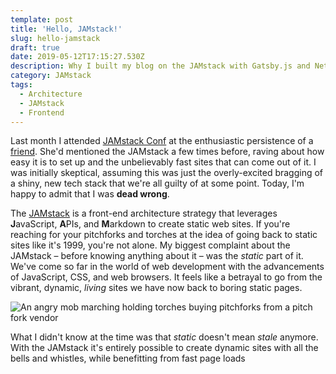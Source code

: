 ```yaml
---
template: post
title: 'Hello, JAMstack!'
slug: hello-jamstack
draft: true
date: 2019-05-12T17:15:27.530Z
description: Why I built my blog on the JAMstack with Gatsby.js and Netlify.
category: JAMstack
tags:
  - Architecture
  - JAMstack
  - Frontend
---
```

Last month I attended [JAMstack Conf](https://jamstackconf.com/nyc/) at the enthusiastic persistence of a [friend](https://twitter.com/natalyathree).  She'd mentioned the JAMstack a few times before, raving about how easy it is to set up and the unbelievably fast sites that can come out of it.  I was initially skeptical, assuming this was just the overly-excited bragging of a shiny, new tech stack that we're all guilty of at some point.  Today, I'm happy to admit that I was **dead wrong**.

The [JAMstack](https://jamstack.org/) is a front-end architecture strategy that leverages **J**avaScript, **A**PIs, and **M**arkdown to create static web sites.  If you're reaching for your pitchforks and torches at the idea of going back to static sites like it's 1999, you're not alone.  My biggest complaint about the JAMstack – before knowing anything about it – was the _static_ part of it.  We've come so far in the world of web development with the advancements of JavaScript, CSS, and web browsers.  It feels like a betrayal to go from the vibrant, dynamic, _living_ sites we have now back to boring static pages.

![An angry mob marching holding torches buying pitchforks from a pitch fork vendor](/media/pitchforks.gif "Hold off on on the angry mob and hear me out.")

What I didn't know at the time was that _static_ doesn't mean _stale_ anymore.  With the JAMstack it's entirely possible to create dynamic sites with all the bells and whistles, while benefitting from fast page loads
